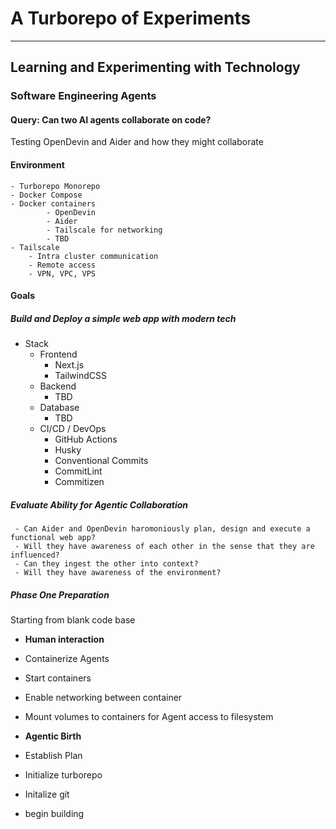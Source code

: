 <!-- SECTION - Heading -->
# A Turborepo of Experiments

-----------------------------------------------------------------------
<!-- SECTION - Title -->
## **Learning and Experimenting with Technology**

<!-- ANCHOR - Experiment Category -->
### Software Engineering Agents

#### Query: Can two AI agents collaborate on code?

Testing OpenDevin and Aider and how they might collaborate

#### Environment

    - Turborepo Monorepo
    - Docker Compose
    - Docker containers
            - OpenDevin
            - Aider
            - Tailscale for networking
            - TBD
    - Tailscale
        - Intra cluster communication
        - Remote access
        - VPN, VPC, VPS

#### Goals

##### Build and Deploy a simple web app with modern tech

- Stack
  - Frontend
    - Next.js
    - TailwindCSS
  - Backend
    - TBD
  - Database
    - TBD
  - CI/CD / DevOps
    - GitHub Actions
    - Husky
    - Conventional Commits
    - CommitLint
    - Commitizen

##### Evaluate Ability for Agentic Collaboration

     - Can Aider and OpenDevin haromoniously plan, design and execute a functional web app?
     - Will they have awareness of each other in the sense that they are influenced?
     - Can they ingest the other into context?
     - Will they have awareness of the environment?

##### Phase One Preparation

Starting from blank code base

- **Human interaction**
- Containerize Agents
- Start containers
- Enable networking between container
- Mount volumes to containers for Agent access to filesystem

- **Agentic Birth**
- Establish Plan
- Initialize turborepo
- Initalize git
- begin building

<!-- ----------------------------------------------------------------------- -->
<!-- TODO - Find the rest of my AI Agents and tools and categorize them -->

<!-- ### Agents

Local

IDE

TERMINAL

IDE EXTENSION

STANDALONE

- ?? Composer ??
- Cursor
- AIChat - [github](https://github.com/sigoden/aichat)
- Aider - [docs](https://aider.chat/docs/install/install.html)
- Fabric - [github](https://github.com/danielmiessler/fabric)
- Groq AI Tools - [github](https://github.com/RMNCLDYO/groq-ai-toolkit)
- Open Devin - [github](https://github.com/OpenDevin/OpenDevin?tab=readme-ov-file#-getting-started)
- Warp
- Cody
- Continue
- Blackbox
- Claude
- TabNine
- Codeium
- Amazson Q
- Gitub Copilot
- LMStudio
- AnythingLLM
- Jan
- Drawthings
- Ollama
- Wave
- AppMap
- Codiumate
- Frontier
- Jupyter
- Mintlify
- Sourcery
- Tabby
- Traycer -->